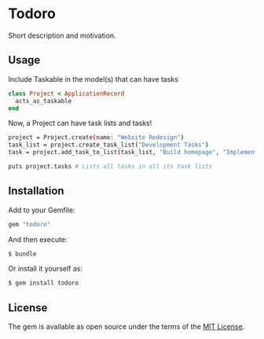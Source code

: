 # Todoro
Short description and motivation.

## Usage

Include Taskable in the model(s) that can have tasks

```ruby
class Project < ApplicationRecord
  acts_as_taskable
end
```

Now, a Project can have task lists and tasks!

```bash
project = Project.create(name: "Website Redesign")
task_list = project.create_task_list("Development Tasks")
task = project.add_task_to_list(task_list, "Build homepage", "Implement UI components")

puts project.tasks # Lists all tasks in all its task lists
```

## Installation

Add to your Gemfile:

```ruby
gem "todoro"
```

And then execute:

```bash
$ bundle
```

Or install it yourself as:

```bash
$ gem install todoro
```

## License
The gem is available as open source under the terms of the [MIT License](https://opensource.org/licenses/MIT).
